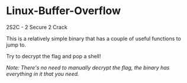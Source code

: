 # Linux-Buffer-Overflow
2S2C - 2 Secure 2 Crack

This is a relatively simple binary that has a couple of useful functions to jump to.

Try to decrypt the flag and pop a shell!

*Note: There's no need to manually decrypt the flag, the binary has everything in it that you need.*
